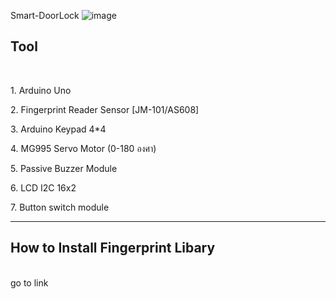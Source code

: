 Smart-DoorLock
![image](https://github.com/pondminarak/Smart-DoorLock/assets/125027100/3987c50b-1bf3-4ad4-8d3f-f9fcc37439e2)
<h2>Tool</h2> <br>
<p>1. Arduino Uno</p>
<p>2. Fingerprint Reader Sensor [JM-101/AS608]</p>
<p>3. Arduino Keypad 4*4</p>
<p>4. MG995 Servo Motor (0-180 องศา)</p>
<p>5. Passive Buzzer Module</p>
<p>6. LCD I2C 16x2</p>
<p>7. Button switch module</p>
<hr>
<h2>How to Install Fingerprint Libary</h2><br>
<a herf = "Fingerprint">go to link </a>

